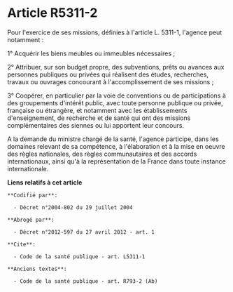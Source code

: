 # Article R5311-2

Pour l'exercice de ses missions, définies à l'article L. 5311-1, l'agence peut notamment :

1° Acquérir les biens meubles ou immeubles nécessaires ;

2° Attribuer, sur son budget propre, des subventions, prêts ou avances aux personnes publiques ou privées qui réalisent des
études, recherches, travaux ou ouvrages concourant à l'accomplissement de ses missions ;

3° Coopérer, en particulier par la voie de conventions ou de participations à des groupements d'intérêt public, avec toute
personne publique ou privée, française ou étrangère, et notamment avec les établissements d'enseignement, de recherche et de
santé qui ont des missions complémentaires des siennes ou lui apportent leur concours.

A la demande du ministre chargé de la santé, l'agence participe, dans les domaines relevant de sa compétence, à l'élaboration
et à la mise en oeuvre des règles nationales, des règles communautaires et des accords internationaux, ainsi qu'à la
représentation de la France dans toute instance internationale.

**Liens relatifs à cet article**

	**Codifié par**:

	  - Décret n°2004-802 du 29 juillet 2004

	**Abrogé par**:

	  - Décret n°2012-597 du 27 avril 2012 - art. 1

	**Cite**:

	  - Code de la santé publique - art. L5311-1

	**Anciens textes**:

	  - Code de la santé publique - art. R793-2 (Ab)
